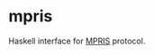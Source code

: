 # mpris

Haskell interface for [MPRIS](http://specifications.freedesktop.org/mpris-spec/latest/index.html) protocol.

